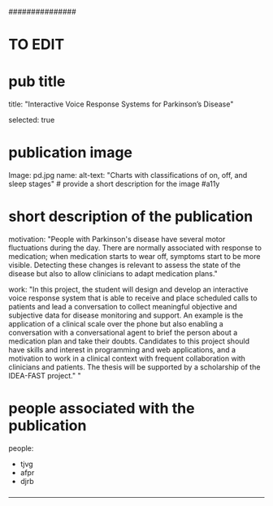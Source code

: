 ###############
# TO EDIT
# pub title
title: "Interactive Voice Response Systems for Parkinson’s Disease"

selected: true

# publication image
Image: pd.jpg
name: 
 alt-text: "Charts with classifications of on, off, and sleep stages" # provide a short description for the image #a11y

# short description of the publication
motivation: "People with Parkinson's disease have several motor fluctuations during the day. There are normally associated with response to medication; when medication starts to wear off, symptoms start to be more visible. Detecting these changes is relevant to assess the state of the disease but also to allow clinicians to adapt medication plans."

work: "In this project, the student will design and develop an interactive voice response system that is able to receive and place scheduled calls to patients and lead a conversation to collect meaningful objective and subjective data for disease monitoring and support. An example is the application of a clinical scale over the phone but also enabling a conversation with a conversational agent to brief the person about a medication plan and take their doubts. Candidates to this project should have skills and interest in programming and web applications, and a motivation to work in a clinical context with frequent collaboration with clinicians and patients. The thesis will be supported by a scholarship of the IDEA-FAST  project."
"

# people associated with the publication
people:
 - tjvg
 - afpr
 - djrb

###
---
